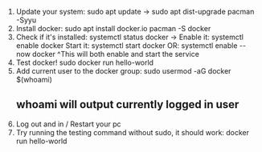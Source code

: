 1. Update your system:
	sudo apt update -> sudo apt dist-upgrade
	pacman -Syyu
2. Install docker:
	sudo apt install docker.io
	pacman -S docker
3. Check if it's installed:
	systemctl status docker ->
   Enable it:
	systemctl enable docker
   Start it:
	systemctl start docker
   OR: systemctl enable --now docker
   ^This will both enable and start the service 
4. Test docker!
	sudo docker run hello-world
5. Add current user to the docker group:
	sudo usermod -aG docker $(whoami)
	## whoami will output currently logged in user
6. Log out and in / Restart your pc
7. Try running the testing command without sudo,
   it should work:
	docker run hello-world
